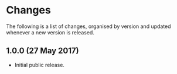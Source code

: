# Changes

The following is a list of changes, organised by version and updated whenever a new version is released.

## 1.0.0 (27 May 2017)

* Initial public release.